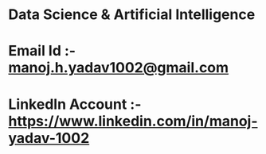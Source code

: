 # Data Science & Artificial Intelligence

# Email Id :- manoj.h.yadav1002@gmail.com
# Linkedln Account :- https://www.linkedin.com/in/manoj-yadav-1002

